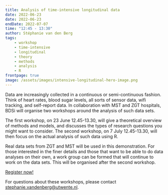 ```yaml
---
title: Analysis of time-intensive longitudinal data
date: 2022-06-23
date: 2022-06-23
endDate: 2022-07-07
time: "12:45 - 13:30"
author: Stéphanie van den Berg
tags:
    - workshop
    - time-intensive
    - longitudinal
    - theory
    - methods
    - analysis
    - R
frontpage: true
image: /assets/images/intensive-longitudinal-hero-image.png
---
```


Data are increasingly collected in a continuous or semi-continuous fashion.
Think of heart rates, blood sugar levels, all sorts of sensor data, wifi tracking, and self-report data.
In collaboration with MST and ZGT hospitals, BDSi will organise two workshops around the analysis of such data sets.

The first workshop, on 23 June 12.45-13.30, will give a theoretical overview of methods and models, and discusses the types of research questions you might want to consider.
The second workshop, on 7 July 12.45-13.30, will then focus on the actual analysis of such data using R.

Real data sets from ZGT and MST will be used in this demonstration.
For those interested in the finer details and those that want to be able to do data analyses on their own, a work group can be formed that will continue to work on the data sets.
This will be organised after the second workshop.

<a class="button" href="mailto:{{ site.data.contact.email }}?subject=intensive&body=I would like to join the workshops on analysis of intensive longitudinal data">Register now!</a>

For questions about these workshops, please contact <stephanie.vandenberg@utwente.nl>.
